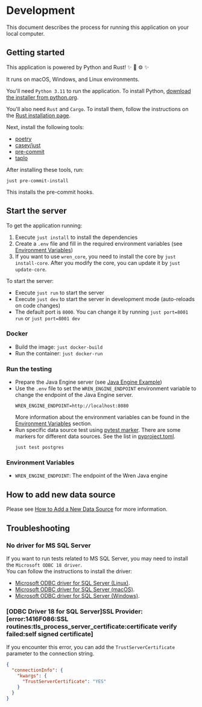 # Development
This document describes the process for running this application on your local computer.


## Getting started
This application is powered by Python and Rust! :sparkles: :snake: :gear: :sparkles:

It runs on macOS, Windows, and Linux environments.

You'll need `Python 3.11` to run the application. To install Python, [download the installer from python.org](https://www.python.org/downloads/).

You'll also need `Rust` and `Cargo`. To install them, follow the instructions on the [Rust installation page](https://www.rust-lang.org/tools/install).

Next, install the following tools:
- [poetry](https://github.com/python-poetry/poetry)
- [casey/just](https://github.com/casey/just)
- [pre-commit](https://pre-commit.com)
- [taplo](https://github.com/tamasfe/taplo)

After installing these tools, run:
```shell
just pre-commit-install
```
This installs the pre-commit hooks.


## Start the server
To get the application running:
1. Execute `just install` to install the dependencies
2. Create a `.env` file and fill in the required environment variables (see [Environment Variables](#Environment-Variables))
3. If you want to use `wren_core`, you need to install the core by `just install-core`. After you modify the core, you can update it by `just update-core`.

To start the server:
- Execute `just run` to start the server
- Execute `just dev` to start the server in development mode (auto-reloads on code changes)
- The default port is `8000`. You can change it by running `just port=8001 run` or `just port=8001 dev`

### Docker
- Build the image: `just docker-build`
- Run the container: `just docker-run`

### Run the testing
- Prepare the Java Engine server (see [Java Engine Example](../../example/README.md))
- Use the `.env` file to set the `WREN_ENGINE_ENDPOINT` environment variable to change the endpoint of the Java Engine server.
  ```
  WREN_ENGINE_ENDPOINT=http://localhost:8080
  ```
  More information about the environment variables can be found in the [Environment Variables](#Environment-Variables) section.
- Run specific data source test using [pytest marker](https://docs.pytest.org/en/stable/example/markers.html). There are some markers for different data sources. See the list in [pyproject.toml](../pyproject.toml).
  ```
  just test postgres
  ```

### Environment Variables
- `WREN_ENGINE_ENDPOINT`: The endpoint of the Wren Java engine


## How to add new data source
Please see [How to Add a New Data Source](how-to-add-data-source.md) for more information.


## Troubleshooting
### No driver for MS SQL Server
If you want to run tests related to MS SQL Server, you may need to install the `Microsoft ODBC 18 driver`. \
You can follow the instructions to install the driver:
- [Microsoft ODBC driver for SQL Server (Linux)](https://learn.microsoft.com/en-us/sql/connect/odbc/linux-mac/installing-the-microsoft-odbc-driver-for-sql-server).
- [Microsoft ODBC driver for SQL Server (macOS)](https://learn.microsoft.com/en-us/sql/connect/odbc/linux-mac/install-microsoft-odbc-driver-sql-server-macos).
- [Microsoft ODBC driver for SQL Server (Windows)](https://learn.microsoft.com/en-us/sql/connect/odbc/download-odbc-driver-for-sql-server).

### [ODBC Driver 18 for SQL Server]SSL Provider: [error:1416F086:SSL routines:tls_process_server_certificate:certificate verify failed:self signed certificate]
If you encounter this error, you can add the `TrustServerCertificate` parameter to the connection string.
```json
{
  "connectionInfo": {
    "kwargs": {
      "TrustServerCertificate": "YES"
    }
  }
}
```
